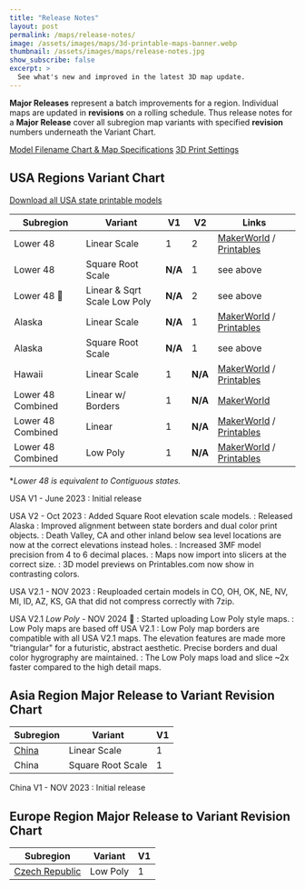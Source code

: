 ```yaml
---
title: "Release Notes"
layout: post
permalink: /maps/release-notes/
image: /assets/images/maps/3d-printable-maps-banner.webp
thumbnail: /assets/images/maps/release-notes.jpg
show_subscribe: false
excerpt: >
  See what's new and improved in the latest 3D map update.
---
```


**Major Releases** represent a batch improvements for a region. Individual maps are updated in **revisions** on a rolling schedule. Thus release notes for a **Major Release** cover all subregion map variants with specified **revision** numbers underneath the Variant Chart.

[Model Filename Chart & Map Specifications](https://ansonliu.com/maps/specifications/)
[3D Print Settings](https://ansonliu.com/maps/print-settings/)

## USA Regions Variant Chart

[Download all USA state printable models](https://www.printables.com/@ansonl/collections/714909)

| Subregion | Variant | V1 | V2 | Links |
| --- | --- | --- | --- | --- |
| Lower 48 | Linear Scale | 1 | 2 | [MakerWorld](https://makerworld.com/en/collections/766615) / [Printables](https://www.printables.com/@ansonl/collections/714909) |
| Lower 48 | Square Root Scale | __N/A__ | 1 | see above |
| Lower 48 🚧 | Linear & Sqrt Scale Low Poly | __N/A__ | 2 | see above |
| Alaska | Linear Scale | __N/A__ | 1 | [MakerWorld](https://makerworld.com/en/models/662546) / [Printables](https://www.printables.com/model/611779-alaska-usa-ak-topographic-relief-map-with-rivers-a) |
| Alaska | Square Root Scale | __N/A__ | 1 | see above |
| Hawaii | Linear Scale | 1 | __N/A__ | [MakerWorld](https://makerworld.com/en/models/571705) / [Printables](https://www.printables.com/model/546259-hawaii-usa-hi-southeastern-islands-topo-map-with-h) |
| Lower 48 Combined | Linear w/ Borders | 1 | __N/A__ | [MakerWorld](https://makerworld.com/en/models/226944) |
| Lower 48 Combined | Linear | 1 | __N/A__ | [MakerWorld](https://makerworld.com/en/models/230614) / [Printables](https://www.printables.com/model/529276-contiguous-usa-lower-48-topographic-map-with-hydro) |
| Lower 48 Combined | Low Poly | 1 | __N/A__ | [MakerWorld](https://makerworld.com/en/models/230533) / [Printables](https://www.printables.com/model/550506-low-poly-usa-lower-48-states) |

**Lower 48 is equivalent to Contiguous states.*

USA V1 - June 2023
: Initial release

USA V2 - Oct 2023
: Added Square Root elevation scale models.
: Released Alaska
: Improved alignment between state borders and dual color print objects.
: Death Valley, CA and other inland below sea level locations are now at the correct elevations instead holes.
: Increased 3MF model precision from 4 to 6 decimal places.
: Maps now import into slicers at the correct size.
: 3D model previews on Printables.com now show in contrasting colors.

USA V2.1 - NOV 2023
: Reuploaded certain models in CO, OH, OK, NE, NV, MI, ID, AZ, KS, GA that did not compress correctly with 7zip.

USA V2.1 *Low Poly* - NOV 2024 🚧
: Started uploading Low Poly style maps.
: Low Poly maps are based off USA V2.1
: Low Poly map borders are compatible with all USA V2.1 maps. The elevation features are made more "triangular" for a futuristic, abstract aesthetic. Precise borders and dual color hygrography are maintained.
: The Low Poly maps load and slice ~2x faster compared to the high detail maps.

## Asia Region Major Release to Variant Revision Chart

| Subregion | Variant | V1 |
| --- | --- | --- |
| [China](https://www.printables.com/model/656330-china-3d-relief-map-with-streams-and-lakes) | Linear Scale | 1 |
| China | Square Root Scale | 1 |

China V1 - NOV 2023
: Initial release

## Europe Region Major Release to Variant Revision Chart

| Subregion | Variant | V1 |
| --- | --- | --- |
| [Czech Republic](https://www.printables.com/model/552399-low-poly-czech-republic-ceska-republika-cz) | Low Poly | 1 |
